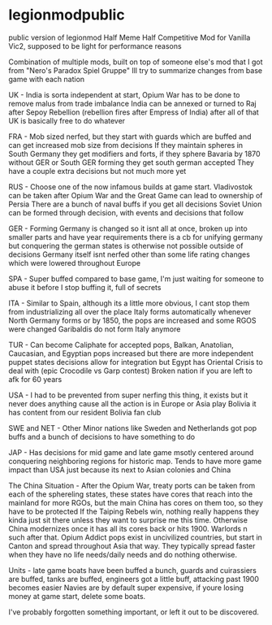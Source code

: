 # legionmodpublic
public version of legionmod
Half Meme Half Competitive Mod for Vanilla Vic2, supposed to be light for performance reasons

Combination of multiple mods, built on top of someone else's mod that I got from "Nero's Paradox Spiel Gruppe"
Ill try to summarize changes from base game with each nation

UK - 
India is sorta independent at start, Opium War has to be done to remove malus from trade imbalance
India can be annexed or turned to Raj after Sepoy Rebellion (rebellion fires after Empress of India)
after all of that UK is basically free to do whatever

FRA -
Mob sized nerfed, but they start with guards which are buffed and can get increased mob size from decisions
If they maintain spheres in South Germany they get modifiers and forts, if they sphere Bavaria by 1870 without GER or South GER forming they get south german accepted
They have a couple extra decisions but not much more yet

RUS - 
Choose one of the now infamous builds at game start. Vladivostok can be taken after Opium War and the Great Game can lead to ownership of Persia
There are a bunch of naval buffs if you get all decisions
Soviet Union can be formed through decision, with events and decisions that follow

GER - 
Forming Germany is changed so it isnt all at once, broken up into smaller parts and have year requirements
there is a cb for unifying germany but conquering the german states is otherwise not possible outside of decisions
Germany itself isnt nerfed other than some life rating changes which were lowered throughout Europe

SPA - 
Super buffed compared to base game, I'm just waiting for someone to abuse it before I stop buffing it, full of secrets

ITA - 
Similar to Spain, although its a little more obvious, I cant stop them from industrializing all over the place
Italy forms automatically whenever North Germany forms or by 1850, the pops are increased and some RGOS were changed
Garibaldis do not form Italy anymore

TUR - 
Can become Caliphate for accepted pops, Balkan, Anatolian, Caucasian, and Egyptian pops increased but there are more independent puppet states
decisions allow for integration but Egypt has Oriental Crisis to deal with (epic Crocodile vs Garp contest)
Broken nation if you are left to afk for 60 years

USA - 
I had to be prevented from super nerfing this thing, it exists but it never does anything cause all the action is in Europe or Asia
play Bolivia it has content from our resident Bolivia fan club

SWE and NET -
Other Minor nations like Sweden and Netherlands got pop buffs and a bunch of decisions to have something to do

JAP - 
Has decisions for mid game and late game msotly centered around conquering neighboring regions for historic map. Tends to have more game impact than USA just because its next to Asian colonies and China

The China Situation -
After the Opium War, treaty ports can be taken from each of the sphereling states, these states have cores that reach into the mainland for more RGOs, but the main China has cores on them too, so they have to be protected
If the Taiping Rebels win, nothing really happens they kinda just sit there unless they want to surprise me this time. Otherwise China modernizes once it has all its cores back or hits 1900. Warlords n such after that.
Opium Addict pops exist in uncivilized countries, but start in Canton and spread throughout Asia that way. They typically spread faster when they have no life needs/daily needs and do nothing otherwise.

Units - 
late game boats have been buffed a bunch, guards and cuirassiers are buffed, tanks are buffed, engineers got a little buff, attacking past 1900 becomes easier
Navies are by default super expensive, if youre losing money at game start, delete some boats.

I've probably forgotten something important, or left it out to be discovered.
